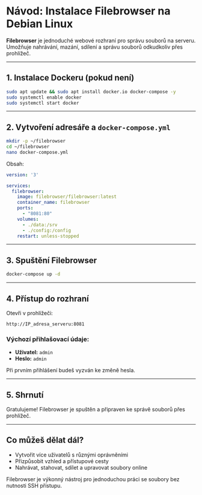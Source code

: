 # Návod: Instalace Filebrowser na Debian Linux

**Filebrowser** je jednoduché webové rozhraní pro správu souborů na serveru.  
Umožňuje nahrávání, mazání, sdílení a správu souborů odkudkoliv přes prohlížeč.

---

## 1. Instalace Dockeru (pokud není)

```bash
sudo apt update && sudo apt install docker.io docker-compose -y
sudo systemctl enable docker
sudo systemctl start docker
```

---

## 2. Vytvoření adresáře a `docker-compose.yml`

```bash
mkdir -p ~/filebrowser
cd ~/filebrowser
nano docker-compose.yml
```

Obsah:

```yaml
version: '3'

services:
  filebrowser:
    image: filebrowser/filebrowser:latest
    container_name: filebrowser
    ports:
      - "8081:80"
    volumes:
      - ./data:/srv
      - ./config:/config
    restart: unless-stopped
```

---

## 3. Spuštění Filebrowser

```bash
docker-compose up -d
```

---

## 4. Přístup do rozhraní

Otevři v prohlížeči:

```
http://IP_adresa_serveru:8081
```

### Výchozí přihlašovací údaje:

- **Uživatel:** `admin`
- **Heslo:** `admin`

Při prvním přihlášení budeš vyzván ke změně hesla.

---

## 5. Shrnutí

Gratulujeme! Filebrowser je spuštěn a připraven ke správě souborů přes prohlížeč.

---

## Co můžeš dělat dál?

- Vytvořit více uživatelů s různými oprávněními
- Přizpůsobit vzhled a přístupové cesty
- Nahrávat, stahovat, sdílet a upravovat soubory online

Filebrowser je výkonný nástroj pro jednoduchou práci se soubory bez nutnosti SSH přístupu.
